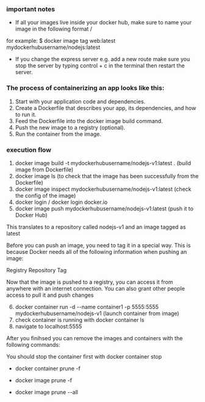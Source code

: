 ### important notes 

- If all your images live inside your docker hub, make sure to name your image  in the following format <your user id>/<name of your image>

for example: $ docker image tag web:latest mydockerhubusername/nodejs:latest

- If you change the express server e.g. add a new route make sure you stop the server by typing control + c in the terminal then restart the server. 

### The process of containerizing an app looks like this:

1. Start with your application code and dependencies.
2. Create a Dockerfile that describes your app, its dependencies, and how to run it.
3. Feed the Dockerfile into the docker image build command.
4. Push the new image to a registry (optional).
5. Run the container from the image.

### execution flow

1. docker image build -t mydockerhubusername/nodejs-v1:latest . (build image from Dockerfile)
2. docker image ls (to check that the image has been successfully from the Dockerfile)
3. docker image inspect mydockerhubusername/nodejs-v1:latest (check the config of the image)
4. docker login / docker login docker.io
5. docker image push mydockerhubusername/nodejs-v1:latest (push it to Docker Hub)

This translates to a repository called nodejs-v1 and an image tagged as latest

Before you can push an image, you need to tag it in a special way. This is because Docker needs all of the following information when pushing an image:

Registry
Repository
Tag

Now that the image is pushed to a registry, you can access it from anywhere with an internet connection. You can also grant other people access to pull it and push changes

6. docker container run -d --name container1 -p 5555:5555 mydockerhubusername/nodejs-v1 (launch container from image)
7. check container is running with docker container ls
8. navigate to localhost:5555

After you finihsed you can remove the images and containers with the following commands: 

You should stop the container first with docker container stop <Conatiner ID Conatiner ID>

- docker container prune -f

- docker image prune -f
- docker image prune --all
